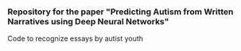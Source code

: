 ### Repository for the paper "Predicting Autism from Written Narratives using Deep Neural Networks"
Code to recognize essays by autist youth
